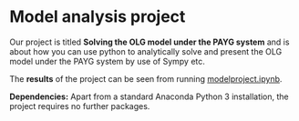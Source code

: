 # Model analysis project

Our project is titled **Solving the OLG model under the PAYG system** and is about how you can use python to analytically solve and present the OLG model under the PAYG system by use of Sympy etc.

The **results** of the project can be seen from running [modelproject.ipynb](modelproject.ipynb).

**Dependencies:** Apart from a standard Anaconda Python 3 installation, the project requires no further packages.